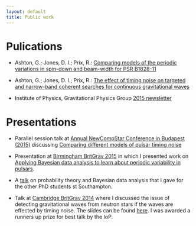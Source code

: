 ```yaml
---
layout: default
title: Public work
---
```


# Pulications

* Ashton, G.; Jones, D. I.; Prix, R.: [Comparing models of the periodic variations in spin-down and beam-width for PSR B1828-11](http://adsabs.harvard.edu/abs/2014arXiv1410.8044A)

* Ashton, G.; Jones, D. I.; Prix, R.: [The effect of timing noise on targeted 
  and narrow-band coherent searches for continuous gravitational waves
  ](http://adsabs.harvard.edu/abs/2014arXiv1410.8044A)

* Institute of Physics, Gravitational Physics Group [2015 newsletter](
  http://www.iop.org/activity/groups/subject/gp/news/file_64991.pdf)

# Presentations

* Parallel session talk at [Annual NewCompStar Conference in Budapest 
  (2015)](https://indico.kfki.hu/event/254/) discussing 
  [Comparing different models of pulsar timing 
  noise](https://indico.kfki.hu/event/254/session/6/contribution/126/material/slides/0.pdf)

* Presentation at [Birmingham BritGrav
  2015](http://www.sr.bham.ac.uk/britgrav15/) in which I presented work on
  [Applying Bayesian data analysis to learn about periodic variability in
  pulsars](BritGrav15.pdf).

* A [talk](Student_seminar02.pdf) on probability theory and Bayesian data
  analysis that I gave for the other PhD students st Southampton.

* Talk at [Cambridge BritGrav 2014](http://www.ast.cam.ac.uk/meetings/2014/britgrav.14) where
  I discussed the issue of detecting gravitational waves from neutron stars if 
  the waves are effected by timing noise. The slides can be found [here](BritGrav.pdf).
  I was awarded a runners up prize for best talk by the IoP.
